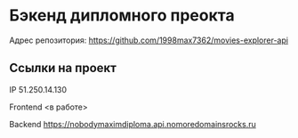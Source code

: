 # Бэкенд дипломного преокта

Адрес репозитория: https://github.com/1998max7362/movies-explorer-api

## Ссылки на проект

IP 51.250.14.130

Frontend <в работе>

Backend https://nobodymaximdiploma.api.nomoredomainsrocks.ru